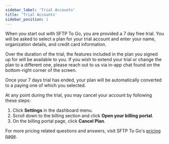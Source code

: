 ```yaml
---
sidebar_label: 'Trial Accounts'
title: 'Trial Accounts'
sidebar_position: 1
---
```

When you start out with SFTP To Go, you are provided a 7 day free trial. You will be asked to select a plan for your trial account and enter your name, organization details, and credit card information. 

Over the duration of the trial, the features included in the plan you signed up for will be available to you. If you wish to extend your trial or change the plan to a different one, please reach out to us via in-app chat found on the bottom-right corner of the screen.

Once your 7 days trial has ended, your plan will be automatically converted to a paying one of which you selected.

At any point during the trial, you may cancel your account by following these steps:

1. Click **Settings** in the dashboard menu.
2. Scroll down to the billing section and click **Open your billing portal**.
3. On the billing portal page, click **Cancel Plan**.


For more pricing related questions and answers, visit SFTP To Go's [pricing page](https://sftptogo.com/pricing).
